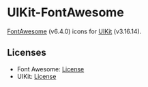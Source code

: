 # UIKit-FontAwesome

[FontAwesome][fontawesome] (v6.4.0) icons for [UIKit][uikit] (v3.16.14).

## Licenses

- Font Awesome: [License][falicense]
- UIKit: [License][uklicense]

[fontawesome]: https://fontawesome.com/
[falicense]: https://github.com/FortAwesome/Font-Awesome/blob/6.x/LICENSE.txt
[uikit]: https://getuikit.com/
[uklicense]: https://github.com/uikit/uikit/blob/develop/LICENSE.md
